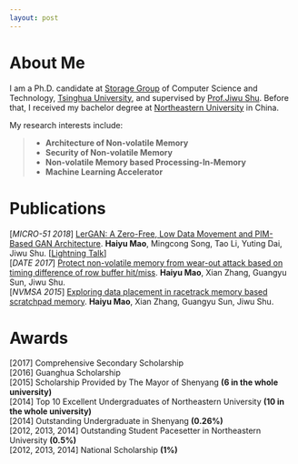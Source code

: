 ```yaml
---
layout: post
---
```


# About Me

I am a Ph.D. candidate at [Storage Group](http://storage.cs.tsinghua.edu.cn/) of Computer Science and Technology, [Tsinghua University](http://www.tsinghua.edu.cn/publish/thu2018/index.html), and supervised by [Prof.Jiwu Shu](http://storage.cs.tsinghua.edu.cn/~jiwu-shu/). Before that, I received my bachelor degree at [Northeastern University](http://english.neu.edu.cn/) in China.

My research interests include:
>- **Architecture of Non-volatile Memory**
>- **Security of Non-volatile Memory**
>- **Non-volatile Memory based Processing-In-Memory**
>- **Machine Learning Accelerator**

# Publications

\[*MICRO-51 2018*\] [LerGAN: A Zero-Free, Low Data Movement and PIM-Based GAN Architecture](https://ieeexplore.ieee.org/abstract/document/8574577).
**Haiyu Mao**, Mingcong Song, Tao Li, Yuting Dai, Jiwu Shu. \[[Lightning Talk](https://www.youtube.com/watch?v=dmsGaoJKbAU)\]<br>
 \[*DATE 2017*\] [Protect non-volatile memory from wear-out attack based on timing difference of row buffer hit/miss](https://ieeexplore.ieee.org/document/7927251).
**Haiyu Mao**, Xian Zhang, Guangyu Sun, Jiwu Shu.<br>
\[*NVMSA 2015*\] [Exploring data placement in racetrack memory based scratchpad memory](https://ieeexplore.ieee.org/document/7304358).
**Haiyu Mao**, Xian Zhang, Guangyu Sun, Jiwu Shu.<br>




# Awards
\[2017\] Comprehensive Secondary Scholarship <br>
\[2016\] Guanghua Scholarship <br>
\[2015\] Scholarship Provided by The Mayor of Shenyang **(6 in the whole university)** <br>
\[2014\] Top 10 Excellent Undergraduates of Northeastern University **(10 in the whole university)** <br>
\[2014\] Outstanding Undergraduate in Shenyang **(0.26%)** <br>
\[2012, 2013, 2014\] Outstanding Student Pacesetter in Northeastern University **(0.5%)** <br>
\[2012, 2013, 2014\] National Scholarship **(1%)** <br>
